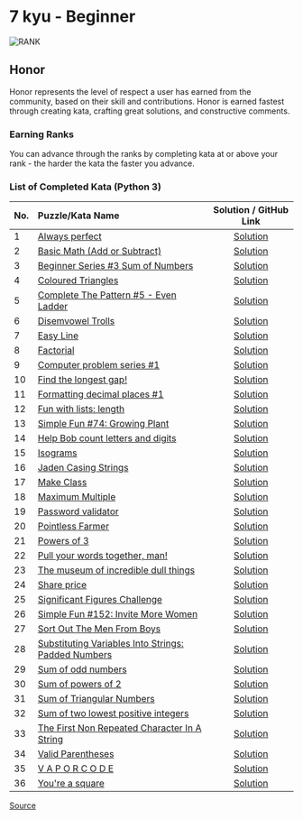 # 7 kyu - Beginner

![RANK](https://github.com/ikostan/codewars/blob/master/img/copy-rank-kyu.png)

## Honor

Honor represents the level of respect a user has earned from the community,
based on their skill and contributions. Honor is earned fastest through
creating kata, crafting great solutions, and constructive comments.

### Earning Ranks

You can advance through the ranks by completing kata at or above your
rank - the harder the kata the faster you advance.

### List of Completed Kata (Python 3)
<!-- markdownlint-disable MD013 -->
| No. | Puzzle/Kata Name                                                                                              |                                                Solution / GitHub Link                                                |
|-----|:--------------------------------------------------------------------------------------------------------------|:--------------------------------------------------------------------------------------------------------------------:|
| 1   | [Always perfect](https://www.codewars.com/kata/55f3facb78a9fd5b26000036)                                      |                   [Solution](https://github.com/ikostan/codewars/tree/master/kyu_7/always_perfect)                   |
| 2   | [Basic Math (Add or Subtract)](https://www.codewars.com/kata/5809b62808ad92e31b000031)                        |             [Solution](https://github.com/ikostan/codewars/tree/master/kyu_7/basic_math_add_or_subtract)             |
| 3   | [Beginner Series #3 Sum of Numbers](https://www.codewars.com/kata/55f2b110f61eb01779000053)                   |           [Solution](https://github.com/ikostan/codewars/tree/master/kyu_7/beginner_series_sum_of_numbers)           |
| 4   | [Coloured Triangles](https://www.codewars.com/kata/5a25ac6ac5e284cfbe000111)                                  |                 [Solution](https://github.com/ikostan/codewars/tree/master/kyu_7/coloured_triangles)                 |
| 5   | [Complete The Pattern #5 - Even Ladder](https://www.codewars.com/kata/55749101ae1cf7673800003e)               |         [Solution](https://github.com/ikostan/codewars/tree/master/kyu_7/complete_the_pattern_5_even_ladder)         |
| 6   | [Disemvowel Trolls](https://www.codewars.com/kata/52fba66badcd10859f00097e)                                   |                 [Solution](https://github.com/ikostan/codewars/tree/master/kyu_7/disemvowel_trolls)                  |
| 7   | [Easy Line](https://www.codewars.com/kata/56e7d40129035aed6c000632)                                           |                     [Solution](https://github.com/ikostan/codewars/tree/master/kyu_7/easy_line)                      |
| 8   | [Factorial](https://www.codewars.com/kata/54ff0d1f355cfd20e60001fc)                                           |                     [Solution](https://github.com/ikostan/codewars/tree/master/kyu_7/factorial)                      |
| 9   | [Computer problem series #1](https://www.codewars.com/kata/5d49c93d089c6e000ff8428c)                          |              [Solution](https://github.com/ikostan/codewars/tree/master/kyu_7/fill_the_hard_disk_drive)              |
| 10  | [Find the longest gap!](https://www.codewars.com/kata/55b86beb1417eab500000051)                               |                [Solution](https://github.com/ikostan/codewars/tree/master/kyu_7/find_the_longest_gap)                |
| 11  | [Formatting decimal places #1](https://www.codewars.com/kata/5641c3f809bf31f008000042)                        |            [Solution](https://github.com/ikostan/codewars/tree/master/kyu_7/formatting_decimal_places_1)             |
| 12  | [Fun with lists: length](https://www.codewars.com/kata/581e476d5f59408553000a4b)                              |               [Solution](https://github.com/ikostan/codewars/tree/master/kyu_7/fun_with_lists_length)                |
| 13  | [Simple Fun #74: Growing Plant](https://www.codewars.com/kata/58941fec8afa3618c9000184)                       |                   [Solution](https://github.com/ikostan/codewars/tree/master/kyu_7/growing_plant)                    |
| 14  | [Help Bob count letters and digits](https://www.codewars.com/kata/5738f5ea9545204cec000155)                   |         [Solution](https://github.com/ikostan/codewars/tree/master/kyu_7/help_bob_count_letters_and_digits)          |
| 15  | [Isograms](https://www.codewars.com/kata/54ba84be607a92aa900000f1)                                            |                      [Solution](https://github.com/ikostan/codewars/tree/master/kyu_7/isograms)                      |
| 16  | [Jaden Casing Strings](https://www.codewars.com/kata/5390bac347d09b7da40006f6)                                |                [Solution](https://github.com/ikostan/codewars/tree/master/kyu_7/jaden_casing_strings)                |
| 17  | [Make Class](https://www.codewars.com/kata/5d774cfde98179002a7cb3c8)                                          |                     [Solution](https://github.com/ikostan/codewars/tree/master/kyu_7/make_class)                     |
| 18  | [Maximum Multiple](https://www.codewars.com/kata/5aba780a6a176b029800041c)                                    |                  [Solution](https://github.com/ikostan/codewars/tree/master/kyu_7/maximum_multiple)                  |
| 19  | [Password validator](https://www.codewars.com/kata/56a921fa8c5167d8e7000053)                                  |                 [Solution](https://github.com/ikostan/codewars/tree/master/kyu_7/password_validator)                 |
| 20  | [Pointless Farmer](https://www.codewars.com/kata/597ab747d1ba5b843f0000ca)                                    |                  [Solution](https://github.com/ikostan/codewars/tree/master/kyu_7/pointless_farmer)                  |
| 21  | [Powers of 3](https://www.codewars.com/kata/57be674b93687de78c0001d9)                                         |                    [Solution](https://github.com/ikostan/codewars/tree/master/kyu_7/powers_of_3)                     |
| 22  | [Pull your words together, man!](https://www.codewars.com/kata/59ad7d2e07157af687000070)                      |            [Solution](https://github.com/ikostan/codewars/tree/master/kyu_7/pull_your_words_together_man)            |
| 23  | [The museum of incredible dull things](https://www.codewars.com/kata/563cf89eb4747c5fb100001b)                |                 [Solution](https://github.com/ikostan/codewars/tree/master/kyu_7/remove_the_minimum)                 |
| 24  | [Share price](https://www.codewars.com/kata/5603a4dd3d96ef798f000068)                                         |                    [Solution](https://github.com/ikostan/codewars/tree/master/kyu_7/share_prices)                    |
| 25  | [Significant Figures Challenge](https://www.codewars.com/kata/5d9fe0ace0aad7001290acb7)                       |                [Solution](https://github.com/ikostan/codewars/tree/master/kyu_7/significant_figures)                 |
| 26  | [Simple Fun #152: Invite More Women](https://www.codewars.com/kata/58acfe4ae0201e1708000075)                  |                   [Solution](https://github.com/ikostan/codewars/tree/master/kyu_7/simple_fun_152)                   |
| 27  | [Sort Out The Men From Boys](https://www.codewars.com/kata/5af15a37de4c7f223e00012d)                          |             [Solution](https://github.com/ikostan/codewars/tree/master/kyu_7/sort_out_the_men_from_boys)             |
| 28  | [Substituting Variables Into Strings: Padded Numbers](https://www.codewars.com/kata/51c89385ee245d7ddf000001) | [Solution](https://github.com/ikostan/codewars/tree/master/kyu_7/substituting_variables_into_strings_padded_numbers) |
| 29  | [Sum of odd numbers](https://www.codewars.com/kata/55fd2d567d94ac3bc9000064)                                  |                 [Solution](https://github.com/ikostan/codewars/tree/master/kyu_7/sum_of_odd_numbers)                 |
| 30  | [Sum of powers of 2](https://www.codewars.com/kata/5d9f95424a336600278a9632)                                  |                 [Solution](https://github.com/ikostan/codewars/tree/master/kyu_7/sum_of_powers_of_2)                 |
| 31  | [Sum of Triangular Numbers](https://www.codewars.com/kata/580878d5d27b84b64c000b51)                           |             [Solution](https://github.com/ikostan/codewars/tree/master/kyu_7/sum_of_triangular_numbers)              |
| 32  | [Sum of two lowest positive integers](https://www.codewars.com/kata/558fc85d8fd1938afb000014)                 |               [Solution](https://github.com/ikostan/codewars/tree/master/kyu_7/sum_of_two_lowest_int)                |
| 33  | [The First Non Repeated Character In A String](https://www.codewars.com/kata/570f6436b29c708a32000826)        |     [Solution](https://github.com/ikostan/codewars/tree/master/kyu_7/the_first_non_repeated_character_in_string)     |
| 34  | [Valid Parentheses](https://www.codewars.com/kata/6411b91a5e71b915d237332d)                                   |                 [Solution](https://github.com/ikostan/codewars/tree/master/kyu_7/valid_parentheses)                  |
| 35  | [V A P O R C O D E](https://www.codewars.com/kata/5966eeb31b229e44eb00007a)                                   |                     [Solution](https://github.com/ikostan/codewars/tree/master/kyu_7/vaporcode)                      |
| 36  | [You're a square](https://www.codewars.com/kata/54c27a33fb7da0db0100040e)                                     |                   [Solution](https://github.com/ikostan/codewars/tree/master/kyu_7/you_are_square)                   |
<!-- markdownlint-enable MD013 -->
[Source](https://www.codewars.com/about)
